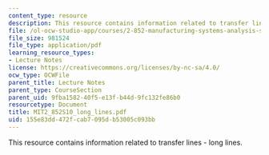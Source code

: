 ```yaml
---
content_type: resource
description: This resource contains information related to transfer lines - long lines.
file: /ol-ocw-studio-app/courses/2-852-manufacturing-systems-analysis-spring-2010/155e83dd472fcab7095db53005c093bb_MIT2_852S10_long_lines.pdf
file_size: 981524
file_type: application/pdf
learning_resource_types:
- Lecture Notes
license: https://creativecommons.org/licenses/by-nc-sa/4.0/
ocw_type: OCWFile
parent_title: Lecture Notes
parent_type: CourseSection
parent_uid: 9fba1582-40f5-e13f-b44d-9fc132fe86b0
resourcetype: Document
title: MIT2_852S10_long_lines.pdf
uid: 155e83dd-472f-cab7-095d-b53005c093bb
---
```

This resource contains information related to transfer lines - long lines.